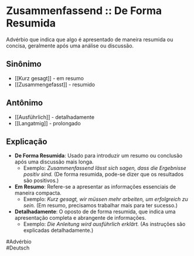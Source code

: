 # Zusammenfassend :: De Forma Resumida
Advérbio que indica que algo é apresentado de maneira resumida ou concisa, geralmente após uma análise ou discussão.

## Sinônimo
- [[Kurz gesagt]] - em resumo  
- [[Zusammengefasst]] - resumido  

## Antônimo
- [[Ausführlich]] - detalhadamente  
- [[Langatmig]] - prolongado  

## Explicação
- **De Forma Resumida**: Usado para introduzir um resumo ou conclusão após uma discussão mais longa.
  - Exemplo: *Zusammenfassend lässt sich sagen, dass die Ergebnisse positiv sind.* (De forma resumida, pode-se dizer que os resultados são positivos.)
- **Em Resumo**: Refere-se a apresentar as informações essenciais de maneira compacta.
  - Exemplo: *Kurz gesagt, wir müssen mehr arbeiten, um erfolgreich zu sein.* (Em resumo, precisamos trabalhar mais para ter sucesso.)
- **Detalhadamente**: O oposto de de forma resumida, que indica uma apresentação completa e abrangente de informações.
  - Exemplo: *Die Anleitung wird ausführlich erklärt.* (As instruções são explicadas detalhadamente.)

#Advérbio  
#Deutsch